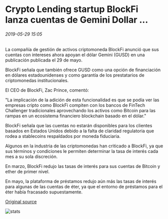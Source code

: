 # Crypto Lending startup BlockFi lanza cuentas de Gemini Dollar ...

###### 2019-05-29 15:05

La compañía de gestión de activos criptomoneda BlockFi anunció que sus cuentas con intereses ahora apoyan el dólar Gemini (GUSD) en una publicación publicada el 29 de mayo.

BlockFi señala que también ofrece GUSD como una opción de financiación en dólares estadounidenses y como garantía de los prestatarios de criptomonedas institucionales.

El CEO de BlockFi, Zac Prince, comentó:

"La implicación de la adición de esta funcionalidad es que se podía ver las empresas cripto como BlockFi compiten con los bancos de FinTech Challenger tradicionales aprovechando los activos como Bitcoin para las rampas en un ecosistema financiero blockchain basado en el dólar."

BlockFi señala que las cuentas no estarán disponibles para los clientes basados en Estados Unidos debido a la falta de claridad regulatoria que rodea a stablecoins respaldados por moneda fiduciaria.

Algunos en la industria de las criptomonedas han criticado a BlockFi, ya que sus términos y condiciones le permiten determinar la tasa de interés cada mes a su sola discreción.

En marzo, BlockFi redujo las tasas de interés para sus cuentas de Bitcoin y ether de primer nivel.

En mayo, la plataforma de préstamos redujo aún más las tasas de interés para algunas de las cuentas de éter, ya que el entorno de préstamos para el éter había fracasado supuestamente.

[Original source](https://cointelegraph.com/news/crypto-lending-startup-blockfi-launches-gemini-dollar-accounts)

![stats](https://c.statcounter.com/11760860/0/a89fa40b/1/ "stats")